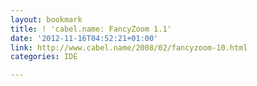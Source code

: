 ```yaml
---
layout: bookmark
title: ! 'cabel.name: FancyZoom 1.1'
date: '2012-11-16T04:52:21+01:00'
link: http://www.cabel.name/2008/02/fancyzoom-10.html
categories: IDE

---
```

